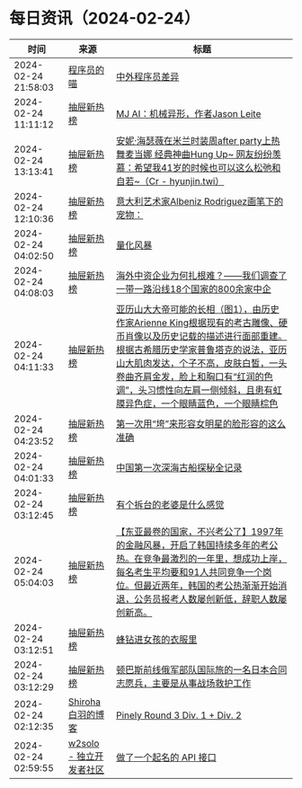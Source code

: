 ﻿# 每日资讯（2024-02-24）

|时间|来源|标题|
|---|---|---|
|2024-02-24 21:58:03|[程序员的喵](https://catcoding.me/atom.xml)|[中外程序员差异](http://catcoding.me/p/diff/)|
|2024-02-24 11:11:12|[抽屉新热榜](http://dig.chouti.com/feed.xml)|[MJ AI：机械异形，作者Jason Leite](https://dig.chouti.com/link/41624774)|
|2024-02-24 13:13:41|[抽屉新热榜](http://dig.chouti.com/feed.xml)|[安妮·海瑟薇在米兰时装周after party上热舞麦当娜 经典神曲Hung Up~ 网友纷纷羡慕：希望我41岁的时候也可以这么松弛和自若~（Cr - hyunjin.twi）](https://dig.chouti.com/link/41625602)|
|2024-02-24 12:10:36|[抽屉新热榜](http://dig.chouti.com/feed.xml)|[意大利艺术家Albeniz Rodriguez画笔下的宠物：](https://dig.chouti.com/link/41625113)|
|2024-02-24 04:02:50|[抽屉新热榜](http://dig.chouti.com/feed.xml)|[量化风暴](https://dig.chouti.com/link/41621808)|
|2024-02-24 04:08:03|[抽屉新热榜](http://dig.chouti.com/feed.xml)|[海外中资企业为何扎根难？——我们调查了一带一路沿线18个国家的800余家中企](https://dig.chouti.com/link/41621830)|
|2024-02-24 04:11:33|[抽屉新热榜](http://dig.chouti.com/feed.xml)|[亚历山大大帝可能的长相（图1），由历史作家Arienne King根据现有的考古雕像、硬币肖像以及历史记载的描述进行面部重建。根据古希腊历史学家普鲁塔克的说法，亚历山大肌肉发达，个子不高，皮肤白皙，一头卷曲齐肩金发，脸上和胸口有“红润的色调”，头习惯性向左肩一侧倾斜，且患有虹膜异色症，一个眼睛蓝色，一个眼睛棕色](https://dig.chouti.com/link/41621894)|
|2024-02-24 04:23:52|[抽屉新热榜](http://dig.chouti.com/feed.xml)|[第一次用“垮”来形容女明星的脸形容的这么准确​​](https://dig.chouti.com/link/41622012)|
|2024-02-24 04:01:33|[抽屉新热榜](http://dig.chouti.com/feed.xml)|[中国第一次深海古船探秘全记录](https://dig.chouti.com/link/41621548)|
|2024-02-24 03:12:45|[抽屉新热榜](http://dig.chouti.com/feed.xml)|[有个拆台的老婆是什么感觉](https://dig.chouti.com/link/41621377)|
|2024-02-24 05:04:03|[抽屉新热榜](http://dig.chouti.com/feed.xml)|[【东亚最卷的国家，不兴考公了】1997年的金融风暴，开启了韩国持续多年的考公热。在竞争最激烈的一年里，想成功上岸，每名考生平均要和91人共同竞争一个岗位。但最近两年，韩国的考公热渐渐开始消退，公务员报考人数屡创新低，辞职人数屡创新高。](https://dig.chouti.com/link/41622291)|
|2024-02-24 03:12:51|[抽屉新热榜](http://dig.chouti.com/feed.xml)|[蜂钻进女孩的衣服里](https://dig.chouti.com/link/41621397)|
|2024-02-24 03:12:29|[抽屉新热榜](http://dig.chouti.com/feed.xml)|[顿巴斯前线俄军部队国际旅的一名日本合同志愿兵，主要是从事战场救护工作](https://dig.chouti.com/link/41621338)|
|2024-02-24 02:12:35|[Shiroha白羽的博客](https://hukeqing.github.io/rss.xml)|[Pinely Round 3 Div. 1 + Div. 2 ](https://blog.mauve.icu/2024/02/24/acm/codeforces/PinelyRound3/)|
|2024-02-24 02:59:55|[w2solo - 独立开发者社区](https://w2solo.com/topics/feed)|[做了一个起名的 API 接口](https://w2solo.com/topics/4435)|
